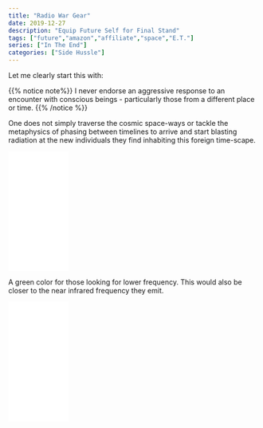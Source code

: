 ```yaml
---
title: "Radio War Gear"
date: 2019-12-27
description: "Equip Future Self for Final Stand"
tags: ["future","amazon","affiliate","space","E.T."]
series: ["In The End"]
categories: ["Side Hussle"]
---
```


Let me clearly start this with:

{{% notice note%}}
I never endorse an aggressive response to an encounter with conscious beings - particularly those from a different place or time.
{{% /notice %}}

One does not simply traverse the cosmic space-ways or tackle the metaphysics of phasing between timelines to arrive and start blasting radiation at the new individuals they find inhabiting this foreign time-scape.

<div>
<iframe style="width:120px;height:240px;" marginwidth="0" marginheight="0" scrolling="no" frameborder="0" src="//ws-na.amazon-adsystem.com/widgets/q?ServiceVersion=20070822&OneJS=1&Operation=GetAdHtml&MarketPlace=US&source=ss&ref=as_ss_li_til&ad_type=product_link&tracking_id=mineradio-20&language=en_US&marketplace=amazon&region=US&placement=B07D9KJBJ2&asins=B07D9KJBJ2&linkId=c288767d2acfc588e4c9e0030357323e&show_border=true&link_opens_in_new_window=true"></iframe>
</div>

A green color for those looking for lower frequency. This would also be closer to the near infrared frequency they emit.

<iframe style="width:120px;height:240px;" marginwidth="0" marginheight="0" scrolling="no" frameborder="0" src="//ws-na.amazon-adsystem.com/widgets/q?ServiceVersion=20070822&OneJS=1&Operation=GetAdHtml&MarketPlace=US&source=ss&ref=as_ss_li_til&ad_type=product_link&tracking_id=mineradio-20&language=en_US&marketplace=amazon&region=US&placement=B07X3KFGF7&asins=B07X3KFGF7&linkId=28ca212c72f3e96d17913abd8610fa00&show_border=true&link_opens_in_new_window=true"></iframe>

